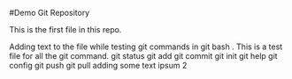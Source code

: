 #Demo Git Repository

This is the first file in this repo.

Adding text to the file while testing git commands in git bash .
This is a test file for all the git command.
git status 
git add 
git commit 
git init 
git help
git config 
git push 
git pull 
adding some text ipsum 2 
